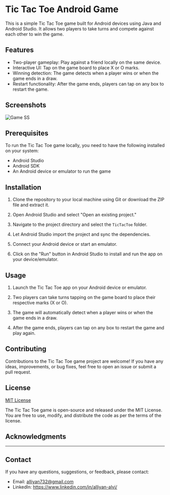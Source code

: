 # Tic Tac Toe Android Game

This is a simple Tic Tac Toe game built for Android devices using Java and Android Studio. 
It allows two players to take turns and compete against each other to win the game.

## Features

- Two-player gameplay: Play against a friend locally on the same device.
- Interactive UI: Tap on the game board to place X or O marks.
- Winning detection: The game detects when a player wins or when the game ends in a draw.
- Restart functionality: After the game ends, players can tap on any box to restart the game.

## Screenshots

![Game SS](https://github.com/Alliyan732/Tic-Tac-Toe-Android-Studio/assets/95461559/0efc0096-62a5-4054-812b-f55de91808e1)

## Prerequisites

To run the Tic Tac Toe game locally, you need to have the following installed on your system:

- Android Studio 
- Android SDK
- An Android device or emulator to run the game

## Installation

1. Clone the repository to your local machine using Git or download the ZIP file and extract it.

2. Open Android Studio and select "Open an existing project."

3. Navigate to the project directory and select the `TicTacToe` folder.

4. Let Android Studio import the project and sync the dependencies.

5. Connect your Android device or start an emulator.

6. Click on the "Run" button in Android Studio to install and run the app on your device/emulator.

## Usage

1. Launch the Tic Tac Toe app on your Android device or emulator.

2. Two players can take turns tapping on the game board to place their respective marks (X or O).

3. The game will automatically detect when a player wins or when the game ends in a draw.

4. After the game ends, players can tap on any box to restart the game and play again.

## Contributing

Contributions to the Tic Tac Toe game project are welcome! If you have any ideas, improvements, or bug fixes, feel free to open an issue or submit a pull request.

## License

[MIT License](LICENSE)

The Tic Tac Toe game is open-source and released under the MIT License. You are free to use, modify, and distribute the code as per the terms of the license.

## Acknowledgments

---

## Contact

If you have any questions, suggestions, or feedback, please contact:

- Email: alliyan732@gmail.com
- LinkedIn: https://www.linkedin.com/in/alliyan-alvi/

